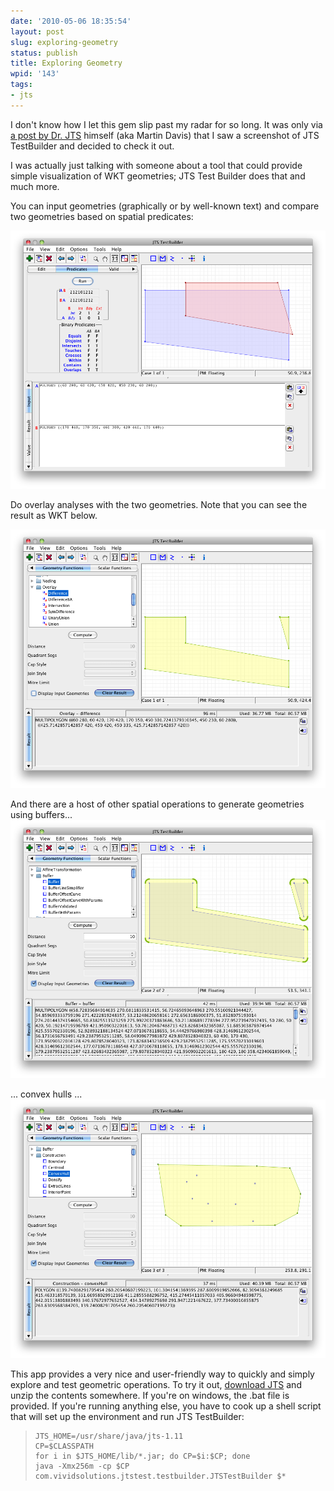 ```yaml
---
date: '2010-05-06 18:35:54'
layout: post
slug: exploring-geometry
status: publish
title: Exploring Geometry
wpid: '143'
tags:
- jts
---
```


I don't know how I let this gem slip past my radar for so long. It was only via [a post by Dr. JTS](http://lin-ear-th-inking.blogspot.com/2010/05/random-points-in-polygon-in-jts.html) himself (aka Martin Davis) that I saw a screenshot of JTS TestBuilder and decided to check it out. 

I was actually just talking with someone about a tool that could provide simple visualization of WKT geometries;  JTS Test Builder does that and much more. 

You can input geometries (graphically or by well-known text) and compare two geometries based on spatial predicates:

[![spatial predicates](/assets/img/uploads/2010/05/screen-shot-2010-05-06-at-81418-pm.png)](/assets/img/uploads/2010/05/screen-shot-2010-05-06-at-81418-pm.png)

Do overlay analyses with the two geometries. Note that you can see the result as WKT below.

[![overlay](/assets/img/uploads/2010/05/screen-shot-2010-05-06-at-81502-pm.png)](/assets/img/uploads/2010/05/screen-shot-2010-05-06-at-81502-pm.png)

And there are a host of other spatial operations to generate geometries using buffers...
[![buffers](/assets/img/uploads/2010/05/screen-shot-2010-05-06-at-81602-pm.png)](/assets/img/uploads/2010/05/screen-shot-2010-05-06-at-81602-pm.png)

... convex hulls ...
[![convex hull](/assets/img/uploads/2010/05/screen-shot-2010-05-06-at-81716-pm.png)](/assets/img/uploads/2010/05/screen-shot-2010-05-06-at-81716-pm.png)

This app provides a very nice and user-friendly way to quickly and simply explore and test geometric operations. To try it out, [download JTS](http://sourceforge.net/projects/jts-topo-suite/) and unzip the contents somewhere. If you're on windows, the .bat file is provided. If you're running anything else, you have to cook up a shell script that will set up the environment and run JTS TestBuilder:



> 
>     JTS_HOME=/usr/share/java/jts-1.11
>     CP=$CLASSPATH
>     for i in $JTS_HOME/lib/*.jar; do CP=$i:$CP; done
>     java -Xmx256m -cp $CP com.vividsolutions.jtstest.testbuilder.JTSTestBuilder $*
>     






